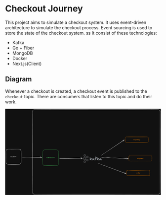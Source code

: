 # Checkout Journey

This project aims to simulate a checkout system. It uses event-driven architecture to simulate the checkout process. Event sourcing is used to store the state of the checkout system. 
ss
It consist of these technologies:

- Kafka
- Go + Fiber
- MongoDB
- Docker
- Next.js(Client)

## Diagram

Whenever a checkout is created, a checkout event is published to the `checkout` topic. There are consumers that listen to this topic and do their work. 

![diagram](./diagram.png)

<!-- 
  TODO:
   - keep the products in the inventory service
   - web client
   - switch/case for only handle the checkout event

 -->
